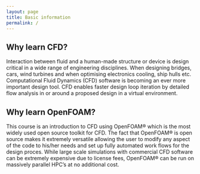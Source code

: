 ```yaml
---
layout: page
title: Basic information
permalink: /
---
```

## Why learn CFD?

Interaction between fluid and a human-made structure or device is design critical in a wide range of engineering disciplines. When designing bridges, cars, wind turbines and when optimising electronics cooling, ship hulls etc. Computational Fluid Dynamics (CFD) software is becoming an ever more important design tool. CFD enables faster design loop iteration by detailed flow analysis in or around a proposed design in a virtual environment.

## Why learn OpenFOAM?

This course is an introduction to CFD using OpenFOAM® which is the most widely used open source toolkit for CFD. The fact that OpenFOAM® is open source makes it extremely versatile allowing the user to modify any aspect of the code to his/her needs and set up fully automated work flows for the design proces. While large scale simulations with commercial CFD software can be extremely expensive due to license fees, OpenFOAM® can be run on massively parallel HPC’s at no additional cost.
